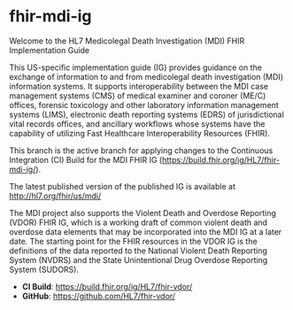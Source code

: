 # fhir-mdi-ig
Welcome to the HL7 Medicolegal Death Investigation (MDI) FHIR Implementation Guide

This US-specific implementation guide (IG) provides guidance on the exchange of information to and from medicolegal death investigation (MDI) information systems. It supports interoperability between the MDI case management systems (CMS) of medical examiner and coroner (ME/C) offices, forensic toxicology and other laboratory information management systems (LIMS), electronic death reporting systems (EDRS) of jurisdictional vital records offices, and ancillary workflows whose systems have the capability of utilizing Fast Healthcare Interoperability Resources (FHIR). 

This branch is the active branch for applying changes to the Continuous Integration (CI) Build for the MDI FHIR IG (https://build.fhir.org/ig/HL7/fhir-mdi-ig/).

The latest published version of the published IG is available at http://hl7.org/fhir/us/mdi/

The MDI project also supports the Violent Death and Overdose Reporting (VDOR) FHIR IG, which is a working draft of common violent death and overdose data elements that may be incorporated into the MDI IG at a later date. The starting point for the FHIR resources in the VDOR IG is the definitions of the data reported to the National Violent Death Reporting System (NVDRS) and the State Unintentional Drug Overdose Reporting System (SUDORS).
*  **CI Build**: https://build.fhir.org/ig/HL7/fhir-vdor/
*  **GitHub**: https://github.com/HL7/fhir-vdor/

